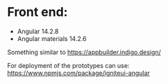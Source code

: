 # Front end:
- Angular 14.2.8
- Angular materials 14.2.6

Something similar to https://appbuilder.indigo.design/

For deployment of the prototypes can use:
https://www.npmjs.com/package/igniteui-angular